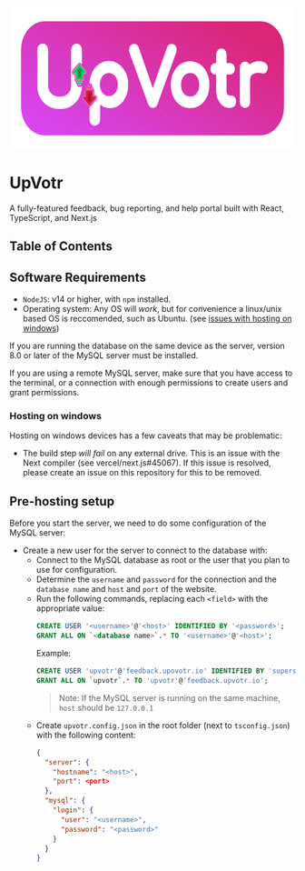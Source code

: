 <p align="center"><img src="public/logo_full_small.png" alt="UpVotr Logo Design" height="250"></p>

# UpVotr

A fully-featured feedback, bug reporting, and help portal built with React, TypeScript, and Next.js

## Table of Contents

## Software Requirements

- `NodeJS`: v14 or higher, with `npm` installed.
- Operating system: Any OS will _work_, but for convenience a linux/unix based OS is reccomended, such as Ubuntu. (see [issues with hosting on windows](#hosting-on-windows))

If you are running the database on the same device as the server, version 8.0 or later of the MySQL server must be installed.

If you are using a remote MySQL server, make sure that you have access to the terminal, or a connection with enough permissions to create users and grant permissions.

### Hosting on windows

Hosting on windows devices has a few caveats that may be problematic:

- The build step _will fail_ on any external drive. This is an issue with the
  Next compiler (see vercel/next.js#45067). If this issue is resolved, please create an issue on this repository for this to be removed.

## Pre-hosting setup

Before you start the server, we need to do some configuration of the MySQL server:

- Create a new user for the server to connect to the database with:
  - Connect to the MySQL database as root or the user that you plan to use for configuration.
  - Determine the `username` and `password` for the connection and the `database name` and `host` and `port` of the website.
  - Run the following commands, replacing each `<field>` with the appropriate value:
    ```sql
    CREATE USER '<username>'@'<host>' IDENTIFIED BY '<password>';
    GRANT ALL ON `<database name>`.* TO '<username>'@'<host>';
    ```
    Example:
    ```sql
    CREATE USER 'upvotr'@'feedback.upovotr.io' IDENTIFIED BY 'supersecurepassword';
    GRANT ALL ON `upvotr`.* TO 'upvotr'@'feedback.upvotr.io';
    ```
    > Note: If the MySQL server is running on the same machine, `host` should be `127.0.0.1`
  - Create `upvotr.config.json` in the root folder (next to `tsconfig.json`) with the following content:
    ```json
    {
      "server": {
        "hostname": "<host>",
        "port": <port>
      },
      "mysql": {
        "login": {
          "user": "<username>",
          "password": "<password>"
        }
      }
    }
    ```
